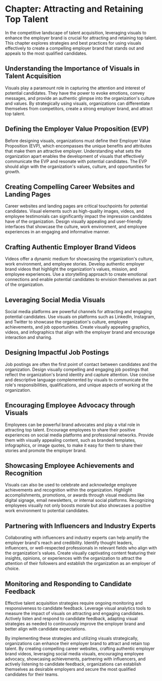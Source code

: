 Chapter: Attracting and Retaining Top Talent
============================================

In the competitive landscape of talent acquisition, leveraging visuals to enhance the employer brand is crucial for attracting and retaining top talent. This chapter explores strategies and best practices for using visuals effectively to create a compelling employer brand that stands out and appeals to the most qualified candidates.

**Understanding the Importance of Visuals in Talent Acquisition**
-----------------------------------------------------------------

Visuals play a paramount role in capturing the attention and interest of potential candidates. They have the power to evoke emotions, convey messages, and provide an authentic glimpse into the organization's culture and values. By strategically using visuals, organizations can differentiate themselves from competitors, create a strong employer brand, and attract top talent.

**Defining the Employer Value Proposition (EVP)**
-------------------------------------------------

Before designing visuals, organizations must define their Employer Value Proposition (EVP), which encompasses the unique benefits and attributes that make them an attractive employer. Understanding what sets the organization apart enables the development of visuals that effectively communicate the EVP and resonate with potential candidates. The EVP should align with the organization's values, culture, and opportunities for growth.

**Creating Compelling Career Websites and Landing Pages**
---------------------------------------------------------

Career websites and landing pages are critical touchpoints for potential candidates. Visual elements such as high-quality images, videos, and employee testimonials can significantly impact the impression candidates have of the organization. Design visually appealing and user-friendly interfaces that showcase the culture, work environment, and employee experiences in an engaging and informative manner.

**Crafting Authentic Employer Brand Videos**
--------------------------------------------

Videos offer a dynamic medium for showcasing the organization's culture, work environment, and employee stories. Develop authentic employer brand videos that highlight the organization's values, mission, and employee experiences. Use a storytelling approach to create emotional connections and enable potential candidates to envision themselves as part of the organization.

**Leveraging Social Media Visuals**
-----------------------------------

Social media platforms are powerful channels for attracting and engaging potential candidates. Use visuals on platforms such as LinkedIn, Instagram, and Twitter to showcase the organization's culture, employee achievements, and job opportunities. Create visually appealing graphics, videos, and infographics that align with the employer brand and encourage interaction and sharing.

**Designing Impactful Job Postings**
------------------------------------

Job postings are often the first point of contact between candidates and the organization. Design visually compelling and engaging job postings that reflect the organization's brand identity and capture attention. Use concise and descriptive language complemented by visuals to communicate the role's responsibilities, qualifications, and unique aspects of working at the organization.

**Encouraging Employee Advocacy through Visuals**
-------------------------------------------------

Employees can be powerful brand advocates and play a vital role in attracting top talent. Encourage employees to share their positive experiences on social media platforms and professional networks. Provide them with visually appealing content, such as branded templates, infographics, or image quotes, to make it easy for them to share their stories and promote the employer brand.

**Showcasing Employee Achievements and Recognition**
----------------------------------------------------

Visuals can also be used to celebrate and acknowledge employee achievements and recognition within the organization. Highlight accomplishments, promotions, or awards through visual mediums like digital signage, email newsletters, or internal social platforms. Recognizing employees visually not only boosts morale but also showcases a positive work environment to potential candidates.

**Partnering with Influencers and Industry Experts**
----------------------------------------------------

Collaborating with influencers and industry experts can help amplify the employer brand's reach and credibility. Identify thought leaders, influencers, or well-respected professionals in relevant fields who align with the organization's values. Create visually captivating content featuring their insights, opinions, or experiences with the organization to attract the attention of their followers and establish the organization as an employer of choice.

**Monitoring and Responding to Candidate Feedback**
---------------------------------------------------

Effective talent acquisition strategies require ongoing monitoring and responsiveness to candidate feedback. Leverage visual analytics tools to measure the impact of visuals on attracting and engaging candidates. Actively listen and respond to candidate feedback, adapting visual strategies as needed to continuously improve the employer brand and better align with candidate expectations.

By implementing these strategies and utilizing visuals strategically, organizations can enhance their employer brand to attract and retain top talent. By creating compelling career websites, crafting authentic employer brand videos, leveraging social media visuals, encouraging employee advocacy, showcasing achievements, partnering with influencers, and actively listening to candidate feedback, organizations can establish themselves as desirable employers and secure the most qualified candidates for their teams.
